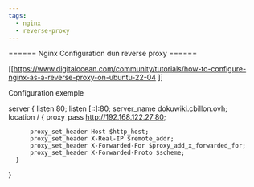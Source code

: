 ```yaml
---
tags:
  - nginx
  - reverse-proxy
---
```


====== Nginx Configuration dun reverse proxy ======

[[https://www.digitalocean.com/community/tutorials/how-to-configure-nginx-as-a-reverse-proxy-on-ubuntu-22-04
]]

Configuration exemple

  server {
      listen 80;
      listen [::]:80;
      server_name dokuwiki.cbillon.ovh;        
      location / {
          proxy_pass http://192.168.122.27:80;
        
          proxy_set_header Host $http_host;
          proxy_set_header X-Real-IP $remote_addr;
          proxy_set_header X-Forwarded-For $proxy_add_x_forwarded_for;
          proxy_set_header X-Forwarded-Proto $scheme;
      }
  }
